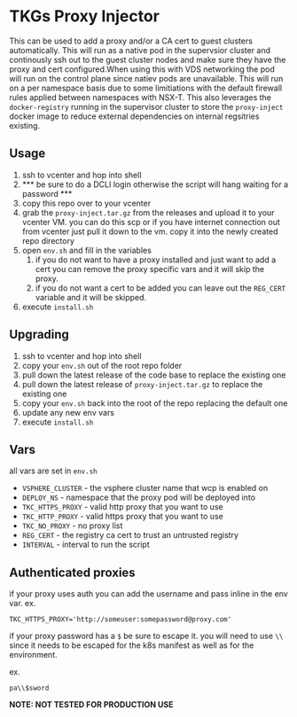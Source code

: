 # TKGs Proxy Injector

This can be used to add a proxy and/or a CA cert to guest clusters automatically. This will run as a native pod in the supervsior cluster and continously ssh out to the guest cluster nodes and make sure they have the proxy and cert configured.When using this with VDS networking the pod will run on the control plane since natiev pods are unavailable. This will run on a per namespace basis due to some limitiations with the default firewall rules applied between namespaces with NSX-T. This also leverages the `docker-registry` running in the supervisor cluster to store the `proxy-inject` docker image to reduce external dependencies on internal regsitries existing.


## Usage

1. ssh to vcenter and hop into shell
2. *** be sure to do a DCLI login otherwise the script will hang waiting for a password ***
3. copy this repo over to your vcenter 
4. grab the `proxy-inject.tar.gz` from the releases and upload it to your vcenter VM. you can do this scp or if you have internet connection out from vcenter just pull it down to the vm. copy it into the newly created repo directory
5. open `env.sh` and fill in the variables
   1. if you do not want to have a proxy installed and just want to add a cert you can remove the proxy specific vars and it will skip the proxy.
   2. if you do not want a cert to be added you can leave out the `REG_CERT` variable and it will be skipped.
6. execute `install.sh`

## Upgrading

1. ssh to vcenter and hop into shell
2. copy your `env.sh` out of the root repo folder
3. pull down the latest release of the code base to replace the existing one
4. pull down the latest release of `proxy-inject.tar.gz` to replace the existing one
5. copy your `env.sh` back into the root of the repo replacing the default one
6. update any new env vars
7. execute `install.sh`

## Vars

all vars are set in `env.sh`

* `VSPHERE_CLUSTER` -  the vsphere cluster name that wcp is enabled on
* `DEPLOY_NS` - namespace that the proxy pod will be deployed into
* `TKC_HTTPS_PROXY` - valid http proxy that you want to use
* `TKC_HTTP_PROXY` - valid https proxy that you want to use
* `TKC_NO_PROXY` -  no proxy list
* `REG_CERT` -  the registry ca cert to trust an untrusted registry
* `INTERVAL` - interval to run the script


## Authenticated proxies

if your proxy uses auth you can add the username and pass inline in the env var.
ex.

`TKC_HTTPS_PROXY='http://someuser:somepassword@proxy.com'`

if your proxy password has a `$` be sure to escape it. you will need to use `\\` since it needs to be escaped for the k8s manifest as well as for the environment.

ex.
 
`pa\\$sword`

**NOTE: NOT TESTED FOR PRODUCTION USE**
